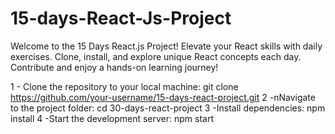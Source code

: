 # 15-days-React-Js-Project
Welcome to the 15 Days React.js Project! Elevate your React skills with daily exercises. Clone, install, and explore unique React concepts each day. Contribute and enjoy a hands-on learning journey!

1 - Clone the repository to your local machine: git clone https://github.com/your-username/15-days-react-project.git
2 -nNavigate to the project folder: cd 30-days-react-project
3 -Install dependencies: npm install
4 -Start the development server: npm start
